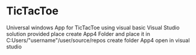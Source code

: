 # TicTacToe
Universal windows App for TicTacToe using visual basic
Visual Studio solution provided 
place create App4 Folder and place it in C:Users/"username"/user/source/repos
  create folder App4
  open in visual studio
